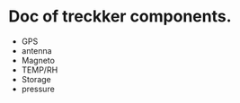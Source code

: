# **Doc of treckker components.** #

  * GPS
  * antenna
  * Magneto
  * TEMP/RH
  * Storage
  * pressure